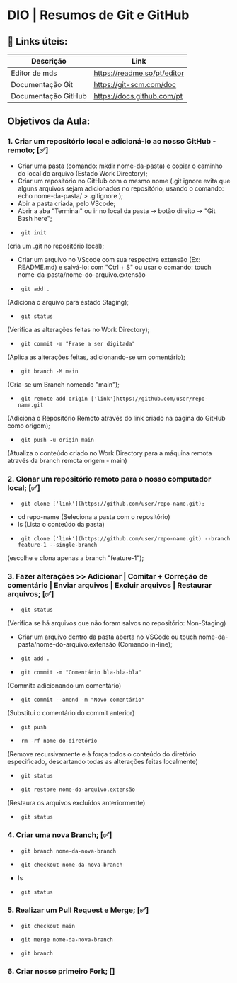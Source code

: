 
# DIO | Resumos de Git e GitHub
 
 ## 🔗 Links úteis:

 | Descrição | Link |
 | ----- | ----- |
 | Editor de mds | https://readme.so/pt/editor |
 | Documentação Git | https://git-scm.com/doc|
 | Documentação GitHub | https://docs.github.com/pt |

 ## Objetivos da Aula:

 ### 1. Criar um repositório local e adicioná-lo ao nosso GitHub - remoto; [✅]

 * Criar uma pasta (comando: mkdir nome-da-pasta) e copiar o caminho do local do arquivo (Estado Work Directory); 
 * Criar um repositório no GitHub com o mesmo nome (.git ignore evita que alguns arquivos sejam adicionados no repositório, usando o comando: echo nome-da-pasta/ > .gitignore );
 * Abir a pasta criada, pelo VScode;
 * Abrir a aba "Terminal" ou ir no local da pasta -> botão direito -> "Git Bash here";
 *      git init 
(cria um .git no repositório local);
 * Criar um arquivo no VScode com sua respectiva extensão (Ex: README.md) e salvá-lo: com "Ctrl + S" ou usar o comando: 
        touch nome-da-pasta/nome-do-arquivo.extensão
 *      git add . 
 (Adiciona o arquivo para estado Staging);
 *      git status 
 (Verifica as alterações feitas no Work Directory);
 *      git commit -m "Frase a ser digitada" 
 (Aplica as alterações feitas, adicionando-se um comentário);
 *      git branch -M main 
 (Cria-se um Branch nomeado "main");
 *      git remote add origin ['link']https://github.com/user/repo-name.git 
 (Adiciona o  Repositório Remoto através do link criado na página do GitHub como origem);
 *      git push -u origin main 
 (Atualiza o conteúdo criado no Work Directory para a máquina remota através da branch remota origem - main)


 ### 2. Clonar um repositório remoto para o nosso computador local; [✅]

 *      git clone ['link'](https://github.com/user/repo-name.git);
 * cd repo-name
 (Seleciona a pasta com o repositório)
 * ls 
 (Lista o conteúdo da pasta)
 *      git clone ['link'](https://github.com/user/repo-name.git) --branch feature-1 --single-branch 
 (escolhe e clona apenas a branch "feature-1");

 ### 3. Fazer alterações >> Adicionar | Comitar + Correção de comentário | Enviar arquivos | Excluir arquivos | Restaurar arquivos; [✅]

 *      git status
 (Verifica se há arquivos que não foram salvos no repositório: Non-Staging)
 * Criar um arquivo dentro da pasta aberta no VSCode ou touch nome-da-pasta/nome-do-arquivo.extensão (Comando in-line);
 *      git add .  
 *      git commit -m "Comentário bla-bla-bla"
 (Commita adicionando um comentário)
 *      git commit --amend -m "Novo comentário" 
 (Substitui o comentário do commit anterior)
 *      git push
 *      rm -rf nome-do-diretório
 (Remove recursivamente e à força todos o conteúdo do diretório especificado, descartando todas as alterações feitas localmente)
 *      git status
 *      git restore nome-do-arquivo.extensão
 (Restaura os arquivos excluídos anteriormente)
 *      git status
 

 ### 4. Criar uma nova Branch; [✅]

 *      git branch nome-da-nova-branch
 *      git checkout nome-da-nova-branch
 * ls 
 *      git status

 ### 5. Realizar um Pull Request e Merge; [✅]

 *      git checkout main
 *      git merge nome-da-nova-branch
 *      git branch

 ### 6. Criar nosso primeiro Fork; []



    
   
    


